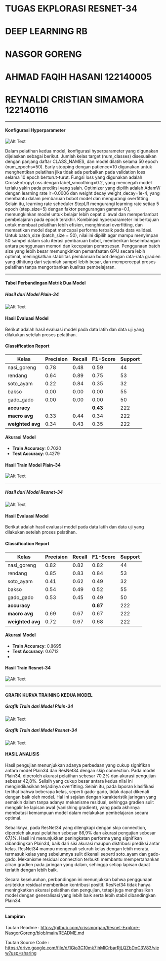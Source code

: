 # TUGAS EKPLORASI RESNET-34
# DEEP LEARNING RB
# NASGOR GORENG
# AHMAD FAQIH HASANI 122140005
# REYNALDI CRISTIAN SIMAMORA 122140116

---

#### Konfigurasi Hyperparameter
![Alt Text](gambar2.jpg)

Dalam pelatihan kedua model, konfigurasi hyperparameter yang digunakan dijelaskan sebagai berikut. Jumlah kelas target (num_classes) disesuaikan dengan panjang daftar CLASS_NAMES, dan model dilatih selama 50 epoch (num_epochs=50). Early stopping dengan patience=10 digunakan untuk menghentikan pelatihan jika tidak ada perbaikan pada validation loss selama 10 epoch berturut-turut. Fungsi loss yang digunakan adalah CrossEntropyLoss dengan label_smoothing=0.2, yang mencegah model terlalu yakin pada prediksi yang salah. Optimizer yang dipilih adalah AdamW dengan learning rate lr=0.0006 dan weight decay weight_decay=1e-4, yang membantu dalam pembaruan bobot model dan mengurangi overfitting. Selain itu, learning rate scheduler StepLR mengurangi learning rate setiap 5 epoch (step_size=5) dengan faktor pengurangan gamma=0.1, memungkinkan model untuk belajar lebih cepat di awal dan memperlambat pembelajaran pada epoch terakhir. Kombinasi hyperparameter ini bertujuan untuk membuat pelatihan lebih efisien, menghindari overfitting, dan memastikan model dapat mencapai performa terbaik pada data validasi. Untuk batch_size (batch_size = 50), nilai ini dipilih agar mampu menyimpan 50 sampel dalam satu iterasi pembaruan bobot, memberikan keseimbangan antara penggunaan memori dan kecepatan pemrosesan. Penggunaan batch size yang lebih besar memungkinkan pemanfaatan GPU secara lebih optimal, meningkatkan stabilitas pembaruan bobot dengan rata-rata gradien yang dihitung dari sejumlah sampel lebih besar, dan mempercepat proses pelatihan tanpa mengorbankan kualitas pembelajaran.

---

#### Tabel Perbandingan Metrik Dua Model
##### Hasil dari Model Plain-34
![Alt Text](tabelplain.jpg)

#### Hasil Evaluasi Model

Berikut adalah hasil evaluasi model pada data latih dan data uji yang dilakukan setelah proses pelatihan.

#### Classification Report

| **Kelas**      | **Precision** | **Recall** | **F1-Score** | **Support** |
|----------------|---------------|------------|--------------|-------------|
| nasi_goreng    | 0.78          | 0.48       | 0.59         | 44          |
| rendang        | 0.64          | 0.89       | 0.75         | 53          |
| soto_ayam      | 0.22          | 0.84       | 0.35         | 32          |
| bakso          | 0.00          | 0.00       | 0.00         | 55          |
| gado_gado      | 0.00          | 0.00       | 0.00         | 50          |
| **accuracy**   |               |            | **0.43**     | 222         |
| **macro avg**  | 0.33          | 0.44       | 0.34         | 222         |
| **weighted avg**| 0.34         | 0.43       | 0.35         | 222         |

#### Akurasi Model

- **Train Accuracy**: 0.7020
- **Test Accuracy**: 0.4279

#### Hasil Train Model Plain-34
![Alt Text](train.jpg)


---


##### Hasil dari Model Resnet-34
![Alt Text](train_resnet34.jpg)
#### Hasil Evaluasi Model

Berikut adalah hasil evaluasi model pada data latih dan data uji yang dilakukan setelah proses pelatihan.

#### Classification Report

| **Kelas**      | **Precision** | **Recall** | **F1-Score** | **Support** |
|----------------|---------------|------------|--------------|-------------|
| nasi_goreng    | 0.82          | 0.82       | 0.82         | 44          |
| rendang        | 0.85          | 0.83       | 0.84         | 53          |
| soto_ayam      | 0.41          | 0.62       | 0.49         | 32          |
| bakso          | 0.54          | 0.49       | 0.52         | 55          |
| gado_gado      | 0.53          | 0.45       | 0.49         | 50          |
| **accuracy**   |               |            | **0.67**     | 222         |
| **macro avg**  | 0.69          | 0.67       | 0.67         | 222         |
| **weighted avg**| 0.72         | 0.67       | 0.68         | 222         |

#### Akurasi Model

- **Train Accuracy**: 0.8695
- **Test Accuracy**: 0.6712
- 
#### Hasil Train Resnet-34

![Alt Text](loss_val.jpg)


---

#### GRAFIK KURVA TRAINING KEDUA MODEL
##### Grafik Train dari Model Plain-34
![Alt Text](plaingrafik.jpg)


##### Grafik Train dari Model Resnet-34
![Alt Text](grafik2.jpg)


#### HASIL ANALISIS

Hasil pengujian menunjukkan adanya perbedaan yang cukup signifikan antara model Plain34 dan ResNet34 dengan skip connection. Pada model Plain34, diperoleh akurasi pelatihan sebesar 70,2% dan akurasi pengujian sebesar 42,8%. Selisih yang cukup besar antara kedua nilai ini mengindikasikan terjadinya overfitting. Selain itu, pada laporan klasifikasi terlihat bahwa beberapa kelas, seperti gado-gado, tidak dapat dikenali dengan baik oleh model. Hal ini sejalan dengan karakteristik jaringan yang semakin dalam tanpa adanya mekanisme residual, sehingga gradien sulit mengalir ke lapisan awal (vanishing gradient), yang pada akhirnya membatasi kemampuan model dalam melakukan pembelajaran secara optimal.

Sebaliknya, pada ResNet34 yang dilengkapi dengan skip connection, diperoleh akurasi pelatihan sebesar 86,9% dan akurasi pengujian sebesar 67,1%. Hasil ini menunjukkan peningkatan performa yang signifikan dibandingkan Plain34, baik dari sisi akurasi maupun distribusi prediksi antar kelas. ResNet34 mampu mengenali seluruh kelas dengan lebih merata, termasuk kelas yang sebelumnya sulit dikenali seperti soto_ayam dan gado-gado. Mekanisme residual connection terbukti membantu mempertahankan aliran gradien pada jaringan yang dalam, sehingga setiap lapisan dapat terlatih dengan lebih baik.

Secara keseluruhan, perbandingan ini menunjukkan bahwa penggunaan arsitektur residual memberikan kontribusi positif. ResNet34 tidak hanya meningkatkan akurasi pelatihan dan pengujian, tetapi juga menghasilkan model dengan generalisasi yang lebih baik serta lebih stabil dibandingkan Plain34.

---


#### Lampiran

Tautan Readme : https://github.com/crissmorgan/Resnet-Explore-NasgorGoreng/blob/main/README.md

Tautan Source Code : https://drive.google.com/file/d/1Gio3C10mk7ihMlCrbarRjLQZbDoC3V83/view?usp=sharing
